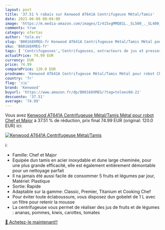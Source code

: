 ```yaml
---
layout: post
title: '37.51 % rabais sur Kenwood AT641A Centrifugeuse Métal/Tamis'
date: 2021-06-09 08:04:00
image: 'https://m.media-amazon.com/images/I/415xgMMQ81L._SL500_._SL400_.jpg'
comments: true
category: ofertas
author: 'tole.es'
slug: 'B00168XMEG-fr Kenwood AT641A Centrifugeuse Métal/Tamis Métal pour robot...'
sku: 'B00168XMEG-fr'
tags: [ 'Centrifugeuses','Centrifugeuses, extracteurs de jus et presses-agrumes électriques','Cuisine et Maison','Petit électroménager','kenwood', ]
actualPrice: 74.99 EUR
currency: EUR
price: 74.99
comparePrice: 120.0 EUR
prodname: 'Kenwood AT641A Centrifugeuse Métal/Tamis Métal pour robot Chef et Major'
country: 'fr'
flag: '🇫🇷'
brand: 'Kenwood'
buyurl: 'https://www.amazon.fr/dp/B00168XMEG/?tag=tolees0d-21'
descuento: '37.51'
average: '74.99'
---
```


Vous avez [Kenwood AT641A Centrifugeuse Métal/Tamis Métal pour robot Chef et Major](https://www.amazon.fr/dp/B00168XMEG/?tag=tolees0d-21)  à  37.51 % de réduction, prix final  74.99 EUR (original: 120.0 EUR) ici:

[![Kenwood AT641A Centrifugeuse Métal/Tamis](https://m.media-amazon.com/images/I/415xgMMQ81L._SL500_._SL400_.jpg)](https://www.amazon.fr/dp/B00168XMEG/?tag=tolees0d-21)

ℹ️:

- Famille: Chef et Major
- Equipée dun tamis en acier inoxydable et dune large cheminée, pour une plus grande efficacité, elle est également entièrement démontable pour un nettoyage parfait
- Il na jamais été aussi facile de consommer 5 fruits et légumes par jour, Matériel: Plastique
- Sortie: Rapide
- Adaptable sur la gamme: Classic, Premier, Titanium et Cooking Chef
- Pour éviter toute éclaboussure, vous disposez dun gobelet de 1 L avec un filtre pour retenir la mousse
- La centrifugeuse vous permet de réaliser des jus de fruits et de légumes : ananas, pommes, kiwis, carottes, tomates

[🛒 Achetez-le maintenant!!](https://www.amazon.fr/dp/B00168XMEG/?tag=tolees0d-21)
